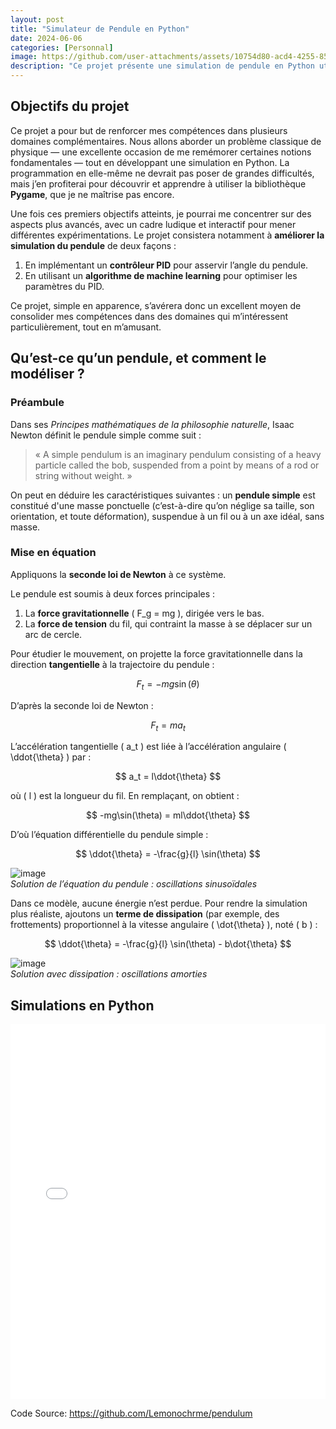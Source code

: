 ```yaml
---
layout: post
title: "Simulateur de Pendule en Python"
date: 2024-06-06
categories: [Personnal]
image: https://github.com/user-attachments/assets/10754d80-acd4-4255-85b6-76317070e86f
description: "Ce projet présente une simulation de pendule en Python utilisant Pygame, avec implémentation d'un contrôleur PID et optimisation par machine learning."
---
```


## Objectifs du projet

Ce projet a pour but de renforcer mes compétences dans plusieurs domaines complémentaires. Nous allons aborder un problème classique de physique — une excellente occasion de me remémorer certaines notions fondamentales — tout en développant une simulation en Python. La programmation en elle-même ne devrait pas poser de grandes difficultés, mais j’en profiterai pour découvrir et apprendre à utiliser la bibliothèque **Pygame**, que je ne maîtrise pas encore.

Une fois ces premiers objectifs atteints, je pourrai me concentrer sur des aspects plus avancés, avec un cadre ludique et interactif pour mener différentes expérimentations. Le projet consistera notamment à **améliorer la simulation du pendule** de deux façons :

1. En implémentant un **contrôleur PID** pour asservir l’angle du pendule.
2. En utilisant un **algorithme de machine learning** pour optimiser les paramètres du PID.

Ce projet, simple en apparence, s’avérera donc un excellent moyen de consolider mes compétences dans des domaines qui m’intéressent particulièrement, tout en m’amusant.


## Qu’est-ce qu’un pendule, et comment le modéliser ?

### Préambule

Dans ses *Principes mathématiques de la philosophie naturelle*, Isaac Newton définit le pendule simple comme suit :

> « A simple pendulum is an imaginary pendulum consisting of a heavy particle called the bob, suspended from a point by means of a rod or string without weight. »

On peut en déduire les caractéristiques suivantes : un **pendule simple** est constitué d'une masse ponctuelle (c’est-à-dire qu’on néglige sa taille, son orientation, et toute déformation), suspendue à un fil ou à un axe idéal, sans masse.

### Mise en équation

Appliquons la **seconde loi de Newton** à ce système.

Le pendule est soumis à deux forces principales :

1. La **force gravitationnelle** \( F_g = mg \), dirigée vers le bas.
2. La **force de tension** du fil, qui contraint la masse à se déplacer sur un arc de cercle.

Pour étudier le mouvement, on projette la force gravitationnelle dans la direction **tangentielle** à la trajectoire du pendule :

$$
F_t = -mg \sin(\theta)
$$

D’après la seconde loi de Newton :

$$
F_t = ma_t
$$

L’accélération tangentielle \( a_t \) est liée à l’accélération angulaire \( \ddot{\theta} \) par :

$$
a_t = l\ddot{\theta}
$$

où \( l \) est la longueur du fil. En remplaçant, on obtient :

$$
-mg\sin(\theta) = ml\ddot{\theta}
$$

D’où l’équation différentielle du pendule simple :

$$
\ddot{\theta} = -\frac{g}{l} \sin(\theta)
$$

![image](https://github.com/user-attachments/assets/1e95c3c2-cb97-4015-9c28-05c35a468090)  
*Solution de l’équation du pendule : oscillations sinusoïdales*

Dans ce modèle, aucune énergie n’est perdue. Pour rendre la simulation plus réaliste, ajoutons un **terme de dissipation** (par exemple, des frottements) proportionnel à la vitesse angulaire \( \dot{\theta} \), noté \( b \) :

$$
\ddot{\theta} = -\frac{g}{l} \sin(\theta) - b\dot{\theta}
$$

![image](https://github.com/user-attachments/assets/826ded21-67d0-4036-bd2b-da2be71363c7)  
*Solution avec dissipation : oscillations amorties*


## Simulations en Python






<embed src="{{ site.baseurl }}/simulations/pendulum.html" width="100%" height="600px">



Code Source: https://github.com/Lemonochrme/pendulum
